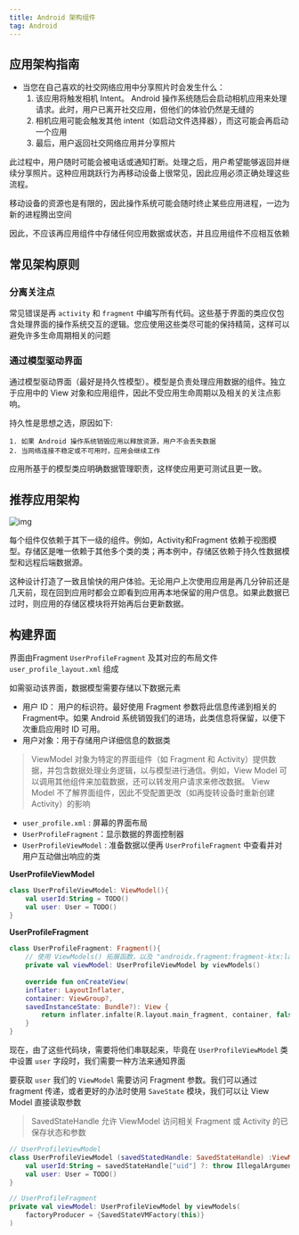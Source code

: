 ```yaml
---
title: Android 架构组件
tag: Android
---
```




## 应用架构指南

* 当您在自己喜欢的社交网络应用中分享照片时会发生什么：
  1. 该应用将触发相机 Intent。 Android 操作系统随后会启动相机应用来处理请求。此时，用户已离开社交应用，但他们的体验仍然是无缝的
  2. 相机应用可能会触发其他 intent（如启动文件选择器），而这可能会再启动一个应用
  3. 最后，用户返回社交网络应用并分享照片

此过程中，用户随时可能会被电话或通知打断。处理之后，用户希望能够返回并继续分享照片。这种应用跳跃行为再移动设备上很常见，因此应用必须正确处理这些流程。


<!-- more -->
移动设备的资源也是有限的，因此操作系统可能会随时终止某些应用进程，一边为新的进程腾出空间

因此，不应该再应用组件中存储任何应用数据或状态，并且应用组件不应相互依赖

## 常见架构原则

### 分离关注点

常见错误是再 `activity` 和 `fragment` 中编写所有代码。这些基于界面的类应仅包含处理界面的操作系统交互的逻辑。您应使用这些类尽可能的保持精简，这样可以避免许多生命周期相关的问题

### 通过模型驱动界面

通过模型驱动界面（最好是持久性模型）。模型是负责处理应用数据的组件。独立于应用中的 View 对象和应用组件，因此不受应用生命周期以及相关的关注点影响。

持久性是思想之选，原因如下:

	1. 如果 Android 操作系统销毁应用以释放资源，用户不会丢失数据
	2. 当网络连接不稳定或不可用时，应用会继续工作

应用所基于的模型类应明确数据管理职责，这样使应用更可测试且更一致。



## 推荐应用架构

![img](https://developer.android.com/topic/libraries/architecture/images/final-architecture.png)

每个组件仅依赖于其下一级的组件。例如，Activity和Fragment 依赖于视图模型。存储区是唯一依赖于其他多个类的类；再本例中，存储区依赖于持久性数据模型和远程后端数据源。

这种设计打造了一致且愉快的用户体验。无论用户上次使用应用是再几分钟前还是几天前，现在回到应用时都会立即看到应用再本地保留的用户信息。如果此数据已过时，则应用的存储区模块将开始再后台更新数据。



## 构建界面

界面由Fragment `UserProfileFragment` 及其对应的布局文件 `user_profile_layout.xml` 组成

如需驱动该界面，数据模型需要存储以下数据元素

* 用户 ID： 用户的标识符。最好使用 Fragment 参数将此信息传递到相关的 Fragment中。如果 Android 系统销毁我们的进场，此类信息将保留，以便下次重启应用时 ID 可用。
* 用户对象：用于存储用户详细信息的数据类

> ViewModel 对象为特定的界面组件（如 Fragment 和 Activity）提供数据，并包含数据处理业务逻辑，以与模型进行通信。例如，View Model 可以调用其他组件来加载数据，还可以转发用户请求来修改数据。 View Model 不了解界面组件，因此不受配置更改（如再旋转设备时重新创建 Activity）的影响

* `user_profile.xml` : 屏幕的界面布局
* `UserProfileFragment`：显示数据的界面控制器
* `UserProfileViewModel` : 准备数据以便再 `UserProfileFragment` 中查看并对用户互动做出响应的类

**UserProfileViewModel**

```kotlin
class UserProfileViewModel: ViewModel(){
	val userId:String = TODO()
    val user: User = TODO()
}
```

**UserProfileFragment**

```kotlin
class UserProfileFragment: Fragment(){
    // 使用 ViewModels() 拓展函数，以及 "androidx.fragment:fragment-ktx:lastest-version" 在 模块下的 build.gradle 
    private val viewModel: UserProfileViewModel by viewModels()
    
    override fun onCreateView(
    inflater: LayoutInflater,
    container: ViewGroup?,
    savedInstanceState: Bundle?): View {
        return inflater.infalte(R.layout.main_fragment, container, false)
    }
}
```

现在，由了这些代码块，需要将他们串联起来，毕竟在 `UserProfileViewModel` 类中设置 `user` 字段时，我们需要一种方法来通知界面

要获取 `user` 我们的 `ViewModel` 需要访问 Fragment 参数。我们可以通过 fragment 传递，或者更好的办法时使用 `SaveState` 模块，我们可以让 View Model 直接读取参数

> SavedStateHandle 允许 ViewModel 访问相关 Fragment 或 Activity 的已保存状态和参数

```kotlin
// UserProfileViewModel
class UserProfileViewModel (savedStatedHandle: SavedStateHandle) :ViewModel(){
    val userId:String = savedStateHandle["uid"] ?: throw IllegalArgumentException("missing user id")
    val user: User = TODO()
}

// UserProfileFragment
private val viewModel: UserProfileViewModel by viewModels(
    factoryProducer = {SavedStateVMFactory(this)}
)
```



